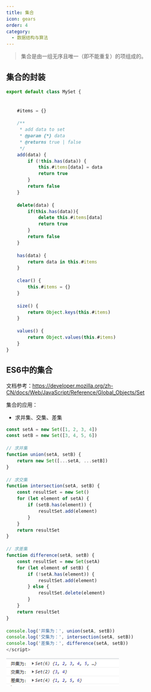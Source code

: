 ```yaml
---
title: 集合
icon: gears
order: 4
category:
  - 数据结构与算法
---
```


> 集合是由一组无序且唯一（即不能重复）的项组成的。

## 集合的封装

````javascript
export default class MySet {
    

    #items = {}

    /**
     * add data to set
     * @param {*} data 
     * @returns true | false
     */
    add(data) {
        if (!this.has(data)) {
            this.#items[data] = data
            return true
        }
        return false
    }

    delete(data) {
        if(this.has(data)){
            delete this.#items[data]
            return true
        }
        return false
    }

    has(data) {
        return data in this.#items
    }

    clear() {
        this.#items = {}
    }

    size() {
        return Object.keys(this.#items)
    }

    values() {
        return Object.values(this.#items)
    }
}
````

## ES6中的集合

文档参考：https://developer.mozilla.org/zh-CN/docs/Web/JavaScript/Reference/Global_Objects/Set

集合的应用：

- 求并集、交集、差集

````javascript
const setA = new Set([1, 2, 3, 4])
const setB = new Set([3, 4, 5, 6])

// 求并集
function union(setA, setB) {
    return new Set([...setA, ...setB])
}

// 求交集
function intersection(setA, setB) {
    const resultSet = new Set()
    for (let element of setA) {
        if (setB.has(element)) {
            resultSet.add(element)
        }
    }
    return resultSet
}

// 求差集
function difference(setA, setB) {
    const resultSet = new Set(setA)
    for (let element of setB) {
        if (!setA.has(element)) {
            resultSet.add(element)
        } else {
            resultSet.delete(element)
        }
    }
    return resultSet
}

console.log('并集为：', union(setA, setB))
console.log('交集为：', intersection(setA, setB))
console.log('差集为：', difference(setA, setB))
</script>
````

![](../../../.vuepress/public/assets/images/dataStructure/image-20230514160523036-1705847565767-8.png)